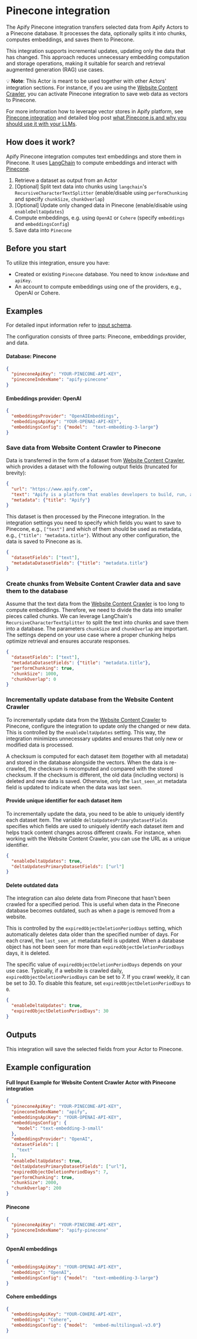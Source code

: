 # Pinecone integration

The Apify Pinecone integration transfers selected data from Apify Actors to a Pinecone database. 
It processes the data, optionally splits it into chunks, computes embeddings, and saves them to Pinecone.

This integration supports incremental updates, updating only the data that has changed. 
This approach reduces unnecessary embedding computation and storage operations, making it suitable for search and retrieval augmented generation (RAG) use cases.

💡 **Note**: This Actor is meant to be used together with other Actors' integration sections.
For instance, if you are using the [Website Content Crawler](https://apify.com/apify/website-content-crawler), you can activate Pinecone integration to save web data as vectors to Pinecone.

For more information how to leverage vector stores in Apify platform, see [Pinecone integration](https://github.com/HonzaTuron/pinecone) and detailed blog post [what Pinecone is and why you should use it with your LLMs](https://blog.apify.com/what-is-pinecone-why-use-it-with-llms/).

## How does it work?

Apify Pinecone integration computes text embeddings and store them in Pinecone. 
It uses [LangChain](https://www.langchain.com/) to compute embeddings and interact with [Pinecone](https://www.pinecone.io/).

1. Retrieve a dataset as output from an Actor
2. [Optional] Split text data into chunks using `langchain`'s `RecursiveCharacterTextSplitter`
(enable/disable using `performChunking` and specify `chunkSize`, `chunkOverlap`)
3. [Optional] Update only changed data in Pinecone (enable/disable using `enableDeltaUpdates`)
4. Compute embeddings, e.g. using `OpenAI` or `Cohere` (specify `embeddings` and `embeddingsConfig`)
5. Save data into `Pinecone`

## Before you start

To utilize this integration, ensure you have:

- Created or existing `Pinecone` database. You need to know `indexName` and `apiKey`.
- An account to compute embeddings using one of the providers, e.g., OpenAI or Cohere.

## Examples

For detailed input information refer to [input schema](.actor/input_schema.json).

The configuration consists of three parts: Pinecone, embeddings provider, and data.

#### Database: Pinecone
```json
{
  "pineconeApiKey": "YOUR-PINECONE-API-KEY",
  "pineconeIndexName": "apify-pinecone"
}
```

#### Embeddings provider: OpenAI
```json 
{
  "embeddingsProvider": "OpenAIEmbeddings",
  "embeddingsApiKey": "YOUR-OPENAI-API-KEY",
  "embeddingsConfig": {"model":  "text-embedding-3-large"}
}
```

### Save data from Website Content Crawler to Pinecone

Data is transferred in the form of a dataset from [Website Content Crawler](https://apify.com/apify/website-content-crawler), which provides a dataset with the following output fields (truncated for brevity):

```json
{
  "url": "https://www.apify.com",
  "text": "Apify is a platform that enables developers to build, run, and share automation tasks.",
  "metadata": {"title": "Apify"}
}
```
This dataset is then processed by the Pinecone integration. 
In the integration settings you need to specify which fields you want to save to Pinecone, e.g., `["text"]` and which of them should be used as metadata, e.g., `{"title": "metadata.title"}`.
Without any other configuration, the data is saved to Pinecone as is.


```json
{
  "datasetFields": ["text"],
  "metadataDatasetFields": {"title": "metadata.title"}
}
```

### Create chunks from Website Content Crawler data and save them to the database

Assume that the text data from the [Website Content Crawler](https://apify.com/apify/website-content-crawler) is too long to compute embeddings. 
Therefore, we need to divide the data into smaller pieces called chunks. 
We can leverage LangChain's `RecursiveCharacterTextSplitter` to split the text into chunks and save them into a database.
The parameters `chunkSize` and `chunkOverlap` are important. 
The settings depend on your use case where a proper chunking helps optimize retrieval and ensures accurate responses.

```json
{
  "datasetFields": ["text"],
  "metadataDatasetFields": {"title": "metadata.title"},
  "performChunking": true,
  "chunkSize": 1000,
  "chunkOverlap": 0
}
```
### Incrementally update database from the Website Content Crawler

To incrementally update data from the [Website Content Crawler](https://apify.com/apify/website-content-crawler) to Pinecone, configure the integration to update only the changed or new data. 
This is controlled by the `enableDeltaUpdates` setting. 
This way, the integration minimizes unnecessary updates and ensures that only new or modified data is processed.

A checksum is computed for each dataset item (together with all metadata) and stored in the database alongside the vectors. 
When the data is re-crawled, the checksum is recomputed and compared with the stored checksum. 
If the checksum is different, the old data (including vectors) is deleted and new data is saved.
Otherwise, only the `last_seen_at` metadata field is updated to indicate when the data was last seen.


#### Provide unique identifier for each dataset item

To incrementally update the data, you need to be able to uniquely identify each dataset item. 
The variable `deltaUpdatesPrimaryDatasetFields` specifies which fields are used to uniquely identify each dataset item and helps track content changes across different crawls. 
For instance, when working with the Website Content Crawler, you can use the URL as a unique identifier.

```json
{
  "enableDeltaUpdates": true,
  "deltaUpdatesPrimaryDatasetFields": ["url"]
}
```

#### Delete outdated data

The integration can also delete data from Pinecone that hasn't been crawled for a specified period. 
This is useful when data in the Pinecone database becomes outdated, such as when a page is removed from a website. 

This is controlled by the `expiredObjectDeletionPeriodDays` setting, which automatically deletes data older than the specified number of days.
For each crawl, the `last_seen_at` metadata field is updated.
When a database object has not been seen for more than `expiredObjectDeletionPeriodDays` days, it is deleted.

The specific value of `expiredObjectDeletionPeriodDays` depends on your use case. 
Typically, if a website is crawled daily, `expiredObjectDeletionPeriodDays` can be set to 7. 
If you crawl weekly, it can be set to 30.
To disable this feature, set `expiredObjectDeletionPeriodDays` to `0`.

```json
{
  "enableDeltaUpdates": true,
  "expiredObjectDeletionPeriodDays": 30
}
```

## Outputs

This integration will save the selected fields from your Actor to Pinecone.

## Example configuration

#### Full Input Example for Website Content Crawler Actor with Pinecone integration

```json
{
  "pineconeApiKey": "YOUR-PINECONE-API-KEY",
  "pineconeIndexName": "apify",
  "embeddingsApiKey": "YOUR-OPENAI-API-KEY",
  "embeddingsConfig": {
    "model": "text-embedding-3-small"
  },
  "embeddingsProvider": "OpenAI",
  "datasetFields": [
    "text"
  ],
  "enableDeltaUpdates": true,
  "deltaUpdatesPrimaryDatasetFields": ["url"],
  "expiredObjectDeletionPeriodDays": 7,
  "performChunking": true,
  "chunkSize": 2000,
  "chunkOverlap": 200
}
```

#### Pinecone
```json
{
  "pineconeApiKey": "YOUR-PINECONE-API-KEY",
  "pineconeIndexName": "apify-pinecone"
}
```

#### OpenAI embeddings
```json 
{
  "embeddingsApiKey": "YOUR-OPENAI-API-KEY",
  "embeddings": "OpenAI",
  "embeddingsConfig": {"model":  "text-embedding-3-large"}
}
```
#### Cohere embeddings
```json 
{
  "embeddingsApiKey": "YOUR-COHERE-API-KEY",
  "embeddings": "Cohere",
  "embeddingsConfig": {"model":  "embed-multilingual-v3.0"}
}
```